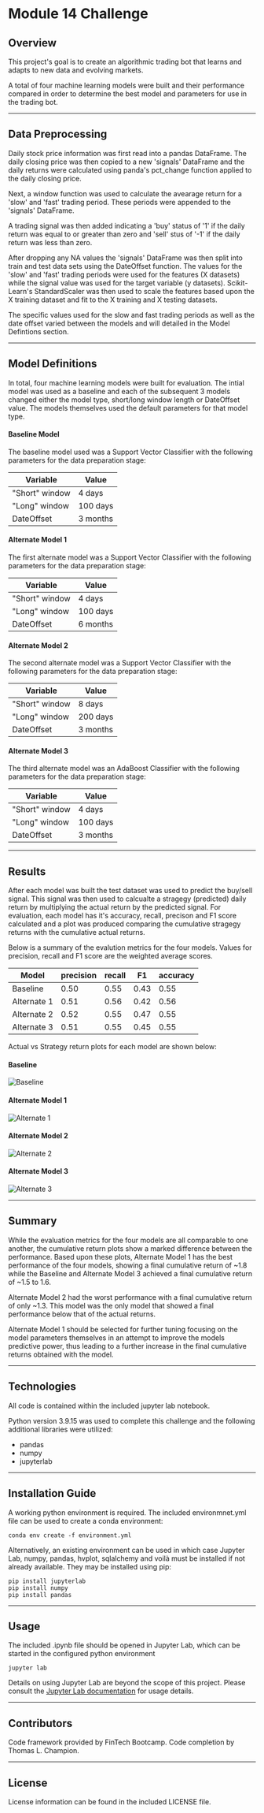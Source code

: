 # Module 14 Challenge

## Overview

This project's goal is to create an algorithmic trading bot that learns and adapts to new data and evolving markets.

A total of four machine learning models were built and their performance compared in order to determine the best model and parameters for use in the trading bot.


---

## Data Preprocessing

Daily stock price information was first read into a pandas DataFrame. The daily closing price was then copied to a new 'signals' DataFrame and the daily returns were calculated using panda's pct_change function applied to the daily closing price.

Next, a window function was used to calculate the avearage return for a 'slow' and 'fast' trading period. These periods were appended to the 'signals' DataFrame.

A trading signal was then added indicating a 'buy' status of '1' if the daily return was equal to or greater than zero and 'sell' stus of '-1' if the daily return was less than zero.

After dropping any NA values the 'signals' DataFrame was then split into train and test data sets using the DateOffset function. The values for the 'slow' and 'fast' trading periods were used for the features (X datasets) while the signal value was used for the target variable (y datasets). Scikit-Learn's StandardScaler was then used to scale the features based upon the X training dataset and fit to the X training and X testing datasets.

The specific values used for the slow and fast trading periods as well as the date offset varied between the models and will detailed in the Model Defintions section.

---

## Model Definitions

In total, four machine learning models were built for evaluation. The intial model was used as a baseline and each of the subsequent 3 models changed either the model type, short/long window length or DateOffset value. The models themselves used the default parameters for that model type.

#### Baseline Model
The baseline model used was a Support Vector Classifier with the following parameters for the data preparation stage:


| Variable       | Value    |
|----------------|----------|
| "Short" window | 4 days   |
| "Long" window  | 100 days |
| DateOffset     | 3 months |


#### Alternate Model 1
The first alternate model was a Support Vector Classifier with the following parameters for the data preparation stage:

| Variable       | Value    |
|----------------|----------|
| "Short" window | 4 days   |
| "Long" window  | 100 days |
| DateOffset     | 6 months |



#### Alternate Model 2
The second alternate model was a Support Vector Classifier with the following parameters for the data preparation stage:

| Variable       | Value    |
|----------------|----------|
| "Short" window | 8 days   |
| "Long" window  | 200 days |
| DateOffset     | 3 months |


#### Alternate Model 3
The third alternate model was an AdaBoost Classifier with the following parameters for the data preparation stage:

| Variable       | Value    |
|----------------|----------|
| "Short" window | 4 days   |
| "Long" window  | 100 days |
| DateOffset     | 3 months |

---

## Results

After each model was built the test dataset was used to predict the buy/sell signal. This signal was then used to calcualte a stragegy (predicted) daily return by multiplying the actual return by the predicted signal. For evaluation, each model has it's accuracy, recall, precison and F1 score calculated and a plot was produced comparing the cumulative stragegy returns with the cumulative actual returns. 

Below is a summary of the evalution metrics for the four models. Values for precision, recall and F1 score are the weighted average scores.

| Model       | precision | recall | F1   | accuracy |
|-------------|-----------|--------|------|----------|
| Baseline    | 0.50      | 0.55   | 0.43 | 0.55     |
| Alternate 1 | 0.51      | 0.56   | 0.42 | 0.56     |
| Alternate 2 | 0.52      | 0.55   | 0.47 | 0.55     |
| Alternate 3 | 0.51      | 0.55   | 0.45 | 0.55     |


Actual vs Strategy return plots for each model are shown below:

#### Baseline
![Baseline](./images/svm_original.jpg)


#### Alternate Model 1
![Alternate 1](./images/svm_2.jpg)

#### Alternate Model 2
![Alternate 2](./images/svm_3.jpg)

#### Alternate Model 3
![Alternate 3](./images/adaboost.jpg)


---

## Summary

 While the evaluation metrics for the four models are all comparable to one another, the cumulative return plots show a marked difference between the performance. Based upon these plots, Alternate Model 1 has the best performance of the four models, showing a final cumulative return of ~1.8 while the Baseline and Alternate Model 3 achieved a final cumulative return of ~1.5 to 1.6.  

 Alternate Model 2 had the worst performance with a final cumulative return of only ~1.3. This model was the only model that showed a final performance below that of the actual returns.

 Alternate Model 1 should be selected for further tuning focusing on the model parameters themselves in an attempt to improve the models predictive power, thus leading to a further increase in the final cumulative returns obtained with the model.


---

## Technologies

All code is contained within the included jupyter lab notebook. 

Python version 3.9.15 was used to complete this challenge and the following additional libraries were utilized:
* pandas
* numpy
* jupyterlab

---

## Installation Guide

A working python environment is required. The included environmnet.yml file can be used to create a conda environment:

```
conda env create -f environment.yml

```


Alternatively, an existing environment can be used in which case Jupyter Lab, numpy, pandas, hvplot, sqlalchemy and voilà must be installed if not already available. They may be installed using pip:

```
pip install jupyterlab
pip install numpy
pip install pandas
```

---

## Usage

The included .ipynb file should be opened in Jupyter Lab, which can be started in the configured python environment

```
jupyter lab

```

Details on using Jupyter Lab are beyond the scope of this project. Please consult the [Jupyter Lab documentation](https://jupyterlab.readthedocs.io/en/stable/getting_started/overview.html) for usage details.


---

## Contributors

Code framework provided by FinTech Bootcamp.
Code completion by Thomas L. Champion.

---

## License

License information can be found in the included LICENSE file.




